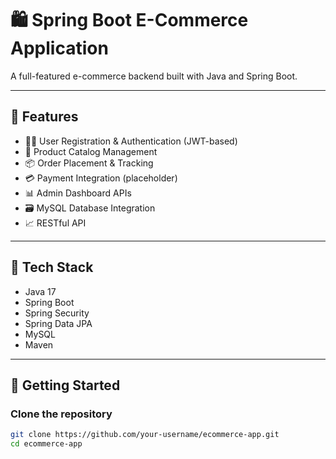 # 🛍️ Spring Boot E-Commerce Application

A full-featured e-commerce backend built with Java and Spring Boot.

---

## 📌 Features

- 🧑‍💼 User Registration & Authentication (JWT-based)
- 🛒 Product Catalog Management
- 📦 Order Placement & Tracking
- 💳 Payment Integration (placeholder)
- 📊 Admin Dashboard APIs
- 🗃️ MySQL Database Integration
- 📈 RESTful API 

---

## 🧰 Tech Stack

- Java 17
- Spring Boot
- Spring Security
- Spring Data JPA
- MySQL
- Maven

---

## 🚀 Getting Started

### Clone the repository
```bash
git clone https://github.com/your-username/ecommerce-app.git
cd ecommerce-app
